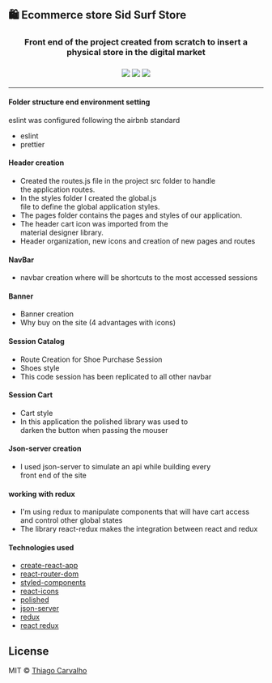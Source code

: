 ## 🛍️ Ecommerce store Sid Surf Store

<h3 align="center">
Front end of the project created from scratch to insert a physical store in the digital market
<h3>

<p align="center">
  <img src="https://img.shields.io/badge/React-16.9.0-blue.svg?colorB=3f76c5">
  <img src="https://img.shields.io/badge/Redux-4.0.4-blue.svg?colorB=59add9">
  <img src="https://img.shields.io/badge/Axios-0.19.0-blue.svg?colorB=47535e">
</p>

<hr>

 #### Folder structure end environment setting

 eslint was configured following the airbnb standard

 - eslint
 - prettier

 #### Header creation

 * Created the routes.js file in the project src folder to handle <br/>
   the application routes.
 * In the styles folder I created the global.js <br/>
 file to define the global application styles.
 * The pages folder contains the pages and styles of our application.
 * The header cart icon was imported from the <br/>
 material designer library.
 * Header organization, new icons and creation of new pages and routes

 #### NavBar

 * navbar creation where will be shortcuts to the most accessed sessions

 #### Banner

 * Banner creation
 * Why buy on the site (4 advantages with icons)

 #### Session Catalog

 * Route Creation for Shoe Purchase Session
 * Shoes style
 * This code session has been replicated to all other navbar

 #### Session Cart

 * Cart style
 * In this application the polished library was used to <br />
   darken the button when passing the mouser

 #### Json-server creation

 * I used json-server to simulate an api while building every <br />
   front end of the site

 #### working with redux

 * I'm using redux to manipulate components that will have cart access <br />
   and control other global states
 * The library react-redux makes the integration between react and redux

 #### Technologies used

 - [create-react-app](https://reactjs.org/docs/create-a-new-react-app.html)
 - [react-router-dom](https://www.npmjs.com/package/react-router-dom)
 - [styled-components](https://www.styled-components.com)
 - [react-icons](https://www.styled-components.com)
 - [polished](https://www.npmjs.com/package/polished)
 - [json-server](https://github.com/typicode/json-server)
 - [redux](https://redux.js.org)
 - [react redux](https://github.com/reduxjs/react-redux)

## License

MIT © [Thiago Carvalho](https://thiagocarvalho.com.br/license)
